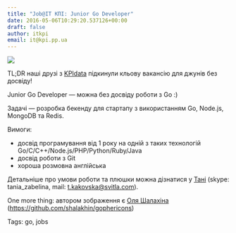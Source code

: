 ```yaml
---
title: "Job@ІТ КПІ: Junior Go Developer"
date: 2016-05-06T10:29:20.537126+00:00
draft: false
author: itkpi
email: it@kpi.pp.ua
---
```


<div class="image-wrapper">
    <img src="/images/2016/05/1462527103_da66f5cbf16c460b89c75fd99bcd3df2.jpg" class="post-image full-img">
</div>

TL;DR наші друзі з [KPIdata](https://vk.com/kpidata) підкинули кльову вакансію для джунів без досвіду! 

Junior Go Developer — можна без досвіду роботи з Go :)

Задачі — розробка бекенду для стартапу з використанням Go, Node.js, MongoDB та Redis.

Вимоги:
* досвід програмування від 1 року на одній з таких технологій Go/C/C++/Node.js/PHP/Python/Ruby/Java
* досвід роботи з Git
* хороша розмовна англійська 

Детальніше про умови роботи та плюшки можна дізнатися у [Тані](https://vk.com/tania_zabelina) (skype: tania_zabelina, mail: t.kakovska@svitla.com).

One more thing: автором зображення є [Оля Шалахіна](https://vk.com/osshalakhina) (https://github.com/shalakhin/gophericons)

Tags: go, jobs

